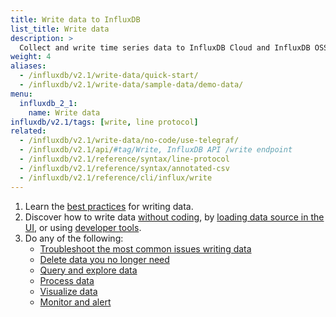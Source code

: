 ```yaml
---
title: Write data to InfluxDB
list_title: Write data
description: >
  Collect and write time series data to InfluxDB Cloud and InfluxDB OSS.
weight: 4
aliases:
  - /influxdb/v2.1/write-data/quick-start/
  - /influxdb/v2.1/write-data/sample-data/demo-data/
menu:
  influxdb_2_1:
    name: Write data
influxdb/v2.1/tags: [write, line protocol]
related:
  - /influxdb/v2.1/write-data/no-code/use-telegraf/
  - /influxdb/v2.1/api/#tag/Write, InfluxDB API /write endpoint
  - /influxdb/v2.1/reference/syntax/line-protocol
  - /influxdb/v2.1/reference/syntax/annotated-csv
  - /influxdb/v2.1/reference/cli/influx/write
---
```


1. Learn the [best practices](/influxdb/v2.1/write-data/best-practices/) for writing data.
2. Discover how to write data [without coding](/influxdb/v2.1/write-data/no-code/), by [loading data source in the UI](/influxdb/v2.1/write-data/no-code/load-data/), or using [developer tools](/influxdb/v2.1/write-data/developer-tools/).
3. Do any of the following:
   - [Troubleshoot the most common issues writing data](/influxdb/v2.1/write-data/troubleshoot/)
   - [Delete data you no longer need](/influxdb/v2.1/write-data/delete-data/)
   - [Query and explore data](/influxdb/v2.1/query-data/)
   - [Process data](/influxdb/v2.1/process-data/)
   - [Visualize data](/influxdb/v2.1/visualize-data/)
   - [Monitor and alert](/influxdb/v2.1/monitor-alert/)
